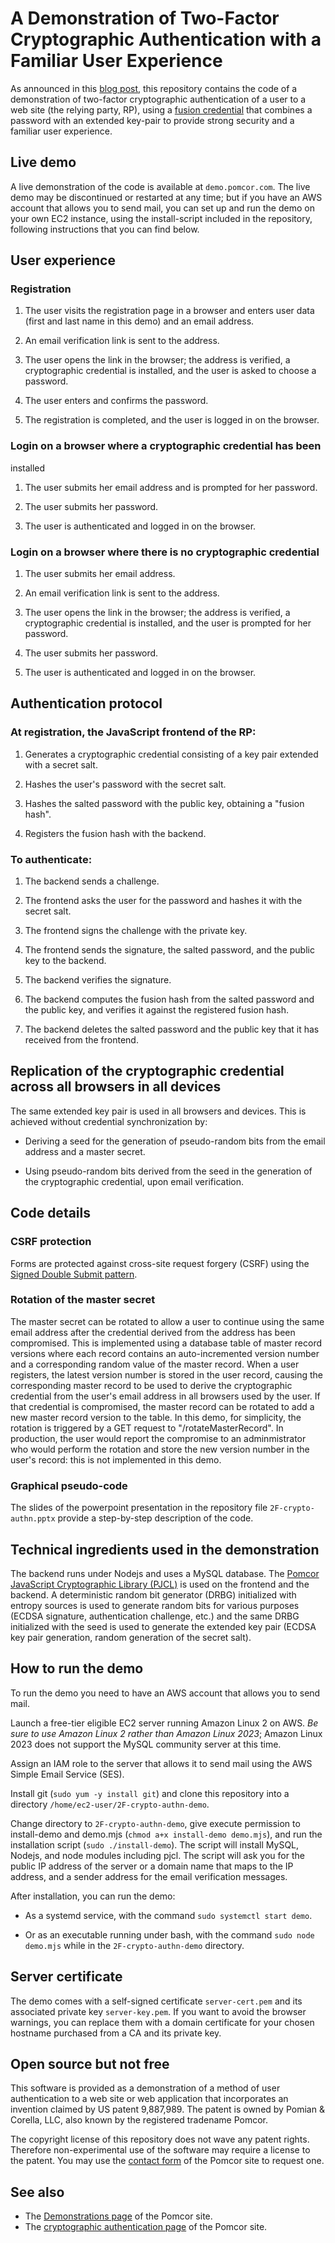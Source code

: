 # A Demonstration of Two-Factor Cryptographic Authentication with a Familiar User Experience

As announced in this [blog
post](https://pomcor.com/2023/08/09/a-demonstration-of-two-factor-cryptographic-authentication-with-a-familiar-user-experience/),
this repository contains the code of a demonstration of two-factor
cryptographic authentication of a user to a web site (the relying
party, RP), using a [fusion
credential](/cryptographic-authentication/#fusion) that combines a
password with an extended key-pair to provide strong security and a
familiar user experience.

## Live demo

A live demonstration of the code is available at `demo.pomcor.com`.
The live demo may be discontinued or restarted at any time; but if you
have an AWS account that allows you to send mail, you can set up and
run the demo on your own EC2 instance, using the install-script
included in the repository, following instructions that you can find
below.

## User experience

### Registration

1. The user visits the registration page in a browser and enters user
data (first and last name in this demo) and an email address.

1. An email verification link is sent to the address.

1. The user opens the link in the browser; the address is verified, a
cryptographic credential is installed, and the user is asked to choose
a password.

1. The user enters and confirms the password.

1. The registration is completed, and the user is logged in on the browser.

### Login on a browser where a cryptographic credential has been
installed

1. The user submits her email address and is prompted for her
password.

1. The user submits her password.

1. The user is authenticated and logged in on the browser.

### Login on a browser where there is no cryptographic credential

1. The user submits her email address.

1. An email verification link is sent to the address.

1. The user opens the link in the browser; the address is verified, a
cryptographic credential is installed, and the user is prompted for
her password.

1. The user submits her password.

1. The user is authenticated and logged in on the browser.

## Authentication protocol

### At registration, the JavaScript frontend of the RP:

1. Generates a cryptographic credential consisting of a key pair extended with a secret salt.

1. Hashes the user's password with the secret salt.

1. Hashes the salted password with the public key, obtaining a "fusion hash".

1. Registers the fusion hash with the backend.

### To authenticate:

1. The backend sends a challenge.

1. The frontend asks the user for the password and hashes it with the
secret salt.

1. The frontend signs the challenge with the private key.

1. The frontend sends the signature, the salted password, and the
public key to the backend.

1. The backend verifies the signature.

1. The backend computes the fusion hash from the salted password and
the public key, and verifies it against the registered fusion hash.

1. The backend deletes the salted password and the public key that it
has received from the frontend.

## Replication of the cryptographic credential across all browsers in all devices

The same extended key pair is used in all browsers and devices.  This
is achieved without credential synchronization by:

  * Deriving a seed for the generation of pseudo-random bits from the
    email address and a master secret.
    
  * Using pseudo-random bits derived from the seed in the generation of
    the cryptographic credential, upon email verification.

## Code details

### CSRF protection

Forms are protected against cross-site request forgery (CSRF) using
the [Signed Double Submit pattern](https://cheatsheetseries.owasp.org/cheatsheets/Cross-Site_Request_Forgery_Prevention_Cheat_Sheet.html#signed-double-submit-cookie).

### Rotation of the master secret

The master secret can be rotated to allow a user to continue using the
same email address after the credential derived from the address has
been compromised.  This is implemented using a database table of
master record versions where each record contains an auto-incremented
version number and a corresponding random value of the master record.
When a user registers, the latest version number is stored in the user
record, causing the corresponding master record to be used to derive
the cryptographic credential from the user's email address in all
browsers used by the user.  If that credential is compromised, the
master record can be rotated to add a new master record version to the
table.  In this demo, for simplicity, the rotation is triggered by a
GET request to "/rotateMasterRecord".  In production, the user would
report the compromise to an adminmistrator who would perform the
rotation and store the new version number in the user's record: this
is not implemented in this demo.

### Graphical pseudo-code

The slides of the powerpoint presentation in the repository file
`2F-crypto-authn.pptx` provide a step-by-step description of the code.

## Technical ingredients used in the demonstration

The backend runs under Nodejs and uses a MySQL database.  The [Pomcor
JavaScript Cryptographic Library
(PJCL)](https://github.com/fcorella/pjcl) is used on the frontend and
the backend.  A deterministic random bit generator (DRBG) initialized
with entropy sources is used to generate random bits for various
purposes (ECDSA signature, authentication challenge, etc.) and the
same DRBG initialized with the seed is used to generate the extended
key pair (ECDSA key pair generation, random generation of the secret
salt).

## How to run the demo

To run the demo you need to have an AWS account that allows you to send
mail.

Launch a free-tier eligible EC2 server running Amazon Linux 2 on AWS.
*Be sure to use Amazon Linux 2 rather than Amazon Linux 2023*; Amazon
Linux 2023 does not support the MySQL community server at this time.

Assign an IAM role to the server that allows it to send mail using the
AWS Simple Email Service (SES).

Install git (`sudo yum -y install git`) and clone this
repository into a directory `/home/ec2-user/2F-crypto-authn-demo`.

Change directory to `2F-crypto-authn-demo`, give execute permission to
install-demo and demo.mjs (`chmod a+x install-demo demo.mjs`), and run the installation
script (`sudo ./install-demo`).  The script will install
MySQL, Nodejs, and node modules including pjcl.  The script will ask
you for the public IP address of the server or a domain name that maps
to the IP address, and a sender address for the email verification
messages.

After installation, you can run the demo:

* As a systemd service, with the command `sudo systemctl start demo`.

* Or as an executable running under bash, with the command `sudo node
demo.mjs` while in the `2F-crypto-authn-demo` directory.

## Server certificate

The demo comes with a self-signed certificate `server-cert.pem` and
its associated private key `server-key.pem`.  If you want to avoid the
browser warnings, you can replace them with a domain certificate for
your chosen hostname purchased from a CA and its private key.

## Open source but not free

This software is provided as a demonstration of a method of user
authentication to a web site or web application that incorporates an
invention claimed by US patent 9,887,989.  The patent is owned by
Pomian & Corella, LLC, also known by the registered tradename Pomcor.

The copyright license of this repository does not wave any patent
rights.  Therefore non-experimental use of the software may require a
license to the patent.  You may use the [contact
form](https://pomcor.com/contact-us/) of the Pomcor site to request
one.

## See also

* The [Demonstrations page](https://pomcor.com/demos/) of the Pomcor site.
* The [cryptographic authentication
  page](https://pomcor.com/cryptographic-authentication/) of the
  Pomcor site.
